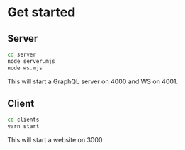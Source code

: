 # Get started

## Server

```bash
cd server
node server.mjs
node ws.mjs
```

This will start a GraphQL server on 4000 and WS on 4001.

## Client

```bash
cd clients 
yarn start
```

This will start a website on 3000.